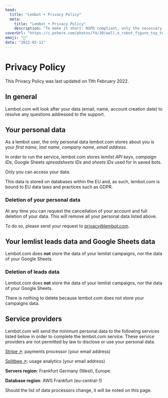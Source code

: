 ```yaml
---
head:
  title: "Lembot • Privacy Policy"
  meta:
    title: "Lembot • Privacy Policy"
    description: "To make it short: RGPD compliant, only the necessary data is stored, servers and database are in the EU"
coverUrl: "https://c.pxhere.com/photos/f4/30/wall_e_robot_figure_toy_technology_movie_pixar_plastic-686056.jpg!d"
emoji: "🔐"
date: "2022-02-11"
---
```


# Privacy Policy

This Privacy Policy was last updated on 11th February 2022.

## In general

Lembot.com will look after your data (email, name, account creation date) to resolve any questions addressed to the support.

## Your personal data 

As a lembot user, the only personal data lembot.com stores about you is your _first name_, _last name_, _company name_, _email address_.

In order to run the service, lembot.com stores _lemlist API keys_, _campaign IDs_, Google Sheets _spreadsheets IDs_ and _sheets IDs_ used for in saved bots.

Only you can access your data.

This data is stored on databases within the EU and, as such, lembot.com is bound to EU data laws and practices such as GDPR.

### Deletion of your personal data

At any time you can request the cancellation of your account and full deletion of your data. This will remove all your personal data listed above.

To do so, please send your request to [privacy@lembot.com](mailto:privacy@lembot.com).

## Your lemlist leads data and Google Sheets data

Lembot.com does **not** store the data of your lemlist campaigns, nor the data of your Google Sheets.

### Deletion of leads data

Lembot.com does **not** store the data of your lemlist campaigns, nor the data of your Google Sheets.

There is nothing to delete because lembot.com does not store your campaigns data.

## Service providers

Lembot.com will send the minimum personal data to the following services listed below in order to complete the lembot.com service. These service providers are not permitted by law to disclose or use your personal data.

[Stripe ↗️](https://stripe.com/): payments processor (your email address)

[Splitbee ↗️](https://splitbee.io/): usage analytics (your email address)

**Servers region**: Frankfurt Germany (West), Europe.

**Database region**: AWS Frankfurt (eu-central-1)

Should the list of data processors change, it will be noted on this page.
